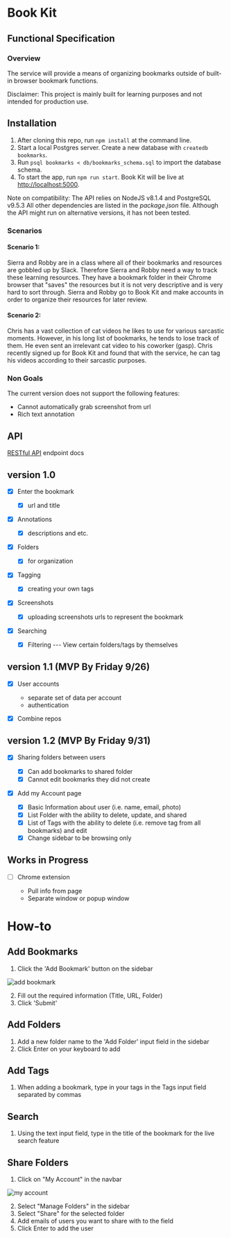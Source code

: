 # Book Kit

## Functional Specification

### Overview

The service will provide a means of organizing bookmarks outside of built-in browser bookmark functions.

Disclaimer: This project is mainly built for learning purposes and not intended for production use.

## Installation

1. After cloning this repo, run `npm install` at the command line.
2. Start a local Postgres server. Create a new database with `createdb bookmarks`.
3. Run `psql bookmarks < db/bookmarks_schema.sql` to import the database schema.
4. To start the app, run `npm run start`. Book Kit will be live at <http://localhost:5000>.

Note on compatibility: The API relies on NodeJS v8.1.4 and PostgreSQL v9.5.3 All other dependencies are listed in the _package.json_ file. Although the API might run on alternative versions, it has not been tested.

### Scenarios

#### Scenario 1:

Sierra and Robby are in a class where all of their bookmarks and resources are gobbled up by Slack. Therefore Sierra and Robby need a way to track these learning resources. They have a bookmark folder in their Chrome browser that "saves" the resources but it is not very descriptive and is very hard to sort through. Sierra and Robby go to Book Kit and make accounts in order to organize their resources for later review.

#### Scenario 2:

Chris has a vast collection of cat videos he likes to use for various sarcastic moments. However, in his long list of bookmarks, he tends to lose track of them. He even sent an irrelevant cat video to his coworker (gasp). Chris recently signed up for Book Kit and found that with the service, he can tag his videos according to their sarcastic purposes.

### Non Goals

The current version does not support the following features:

- Cannot automatically grab screenshot from url
- Rich text annotation

## API

[RESTful API](documentation/api.md) endpoint docs

## version 1.0

- [x] Enter the bookmark

  - [x] url and title

- [x] Annotations

  - [x] descriptions and etc.

- [x] Folders

  - [x] for organization

- [x] Tagging

  - [x] creating your own tags

- [x] Screenshots

  - [x] uploading screenshots urls to represent the bookmark

- [x] Searching

  - [x] Filtering --- View certain folders/tags by themselves

## version 1.1 (MVP By Friday 9/26)

- [x] User accounts

  - separate set of data per account
  - authentication

- [x] Combine repos

## version 1.2 (MVP By Friday 9/31)

- [x] Sharing folders between users

  - [x] Can add bookmarks to shared folder
  - [x] Cannot edit bookmarks they did not create

- [x] Add my Account page

  - [x] Basic Information about user (i.e. name, email, photo)
  - [x] List Folder with the ability to delete, update, and shared
  - [x] List of Tags with the ability to delete (i.e. remove tag from all bookmarks) and edit
  - [x] Change sidebar to be browsing only

## Works in Progress

- [ ] Chrome extension

  - Pull info from page
  - Separate window or popup window

# How-to

## Add Bookmarks

1. Click the 'Add Bookmark' button on the sidebar

![add bookmark](http://i.imgur.com/yWhdWah.png)

2. Fill out the required information (Title, URL, Folder)
3. Click 'Submit'

## Add Folders

1. Add a new folder name to the 'Add Folder' input field in the sidebar
2. Click Enter on your keyboard to add

## Add Tags

1. When adding a bookmark, type in your tags in the Tags input field separated by commas

## Search

1. Using the text input field, type in the title of the bookmark for the live search feature

## Share Folders

1. Click on "My Account" in the navbar

![my account](http://i.imgur.com/pUkSQkS.png)

2. Select "Manage Folders" in the sidebar
3. Select "Share" for the selected folder
4. Add emails of users you want to share with to the field
5. Click Enter to add the user

